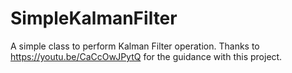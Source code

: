 # SimpleKalmanFilter
A simple class to perform Kalman Filter operation.
Thanks to https://youtu.be/CaCcOwJPytQ for the guidance with this project.
